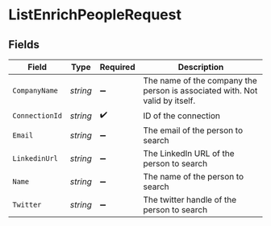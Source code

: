 # ListEnrichPeopleRequest


## Fields

| Field                                                                        | Type                                                                         | Required                                                                     | Description                                                                  |
| ---------------------------------------------------------------------------- | ---------------------------------------------------------------------------- | ---------------------------------------------------------------------------- | ---------------------------------------------------------------------------- |
| `CompanyName`                                                                | *string*                                                                     | :heavy_minus_sign:                                                           | The name of the company the person is associated with.  Not valid by itself. |
| `ConnectionId`                                                               | *string*                                                                     | :heavy_check_mark:                                                           | ID of the connection                                                         |
| `Email`                                                                      | *string*                                                                     | :heavy_minus_sign:                                                           | The email of the person to search                                            |
| `LinkedinUrl`                                                                | *string*                                                                     | :heavy_minus_sign:                                                           | The LinkedIn URL of the person to search                                     |
| `Name`                                                                       | *string*                                                                     | :heavy_minus_sign:                                                           | The name of the person to search                                             |
| `Twitter`                                                                    | *string*                                                                     | :heavy_minus_sign:                                                           | The twitter handle of the person to search                                   |